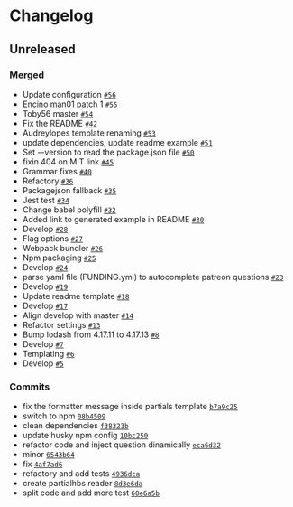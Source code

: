 # Changelog

## Unreleased

### Merged

- Update configuration [`#56`](https://github.com-personal/ibbatta/readme-generator/pull/56)
- Encino man01 patch 1 [`#55`](https://github.com-personal/ibbatta/readme-generator/pull/55)
- Toby56 master [`#54`](https://github.com-personal/ibbatta/readme-generator/pull/54)
- Fix the README [`#42`](https://github.com-personal/ibbatta/readme-generator/pull/42)
- Audreylopes template renaming [`#53`](https://github.com-personal/ibbatta/readme-generator/pull/53)
- update dependencies, update readme example [`#51`](https://github.com-personal/ibbatta/readme-generator/pull/51)
- Set --version to read the package.json file [`#50`](https://github.com-personal/ibbatta/readme-generator/pull/50)
- fixin 404 on MIT link [`#45`](https://github.com-personal/ibbatta/readme-generator/pull/45)
- Grammar fixes [`#40`](https://github.com-personal/ibbatta/readme-generator/pull/40)
- Refactory [`#36`](https://github.com-personal/ibbatta/readme-generator/pull/36)
- Packagejson fallback [`#35`](https://github.com-personal/ibbatta/readme-generator/pull/35)
- Jest test [`#34`](https://github.com-personal/ibbatta/readme-generator/pull/34)
- Change babel polyfill [`#32`](https://github.com-personal/ibbatta/readme-generator/pull/32)
- Added link to generated example in README [`#30`](https://github.com-personal/ibbatta/readme-generator/pull/30)
- Develop [`#28`](https://github.com-personal/ibbatta/readme-generator/pull/28)
- Flag options [`#27`](https://github.com-personal/ibbatta/readme-generator/pull/27)
- Webpack bundler [`#26`](https://github.com-personal/ibbatta/readme-generator/pull/26)
- Npm packaging [`#25`](https://github.com-personal/ibbatta/readme-generator/pull/25)
- Develop [`#24`](https://github.com-personal/ibbatta/readme-generator/pull/24)
- parse yaml file (FUNDING.yml) to autocomplete patreon questions [`#23`](https://github.com-personal/ibbatta/readme-generator/pull/23)
- Develop [`#19`](https://github.com-personal/ibbatta/readme-generator/pull/19)
- Update readme template [`#18`](https://github.com-personal/ibbatta/readme-generator/pull/18)
- Develop [`#17`](https://github.com-personal/ibbatta/readme-generator/pull/17)
- Align develop with master [`#14`](https://github.com-personal/ibbatta/readme-generator/pull/14)
- Refactor settings [`#13`](https://github.com-personal/ibbatta/readme-generator/pull/13)
- Bump lodash from 4.17.11 to 4.17.13 [`#8`](https://github.com-personal/ibbatta/readme-generator/pull/8)
- Develop [`#7`](https://github.com-personal/ibbatta/readme-generator/pull/7)
- Templating [`#6`](https://github.com-personal/ibbatta/readme-generator/pull/6)
- Develop [`#5`](https://github.com-personal/ibbatta/readme-generator/pull/5)

### Commits

- fix the formatter message inside partials template [`b7a9c25`](https://github.com/ibbatta/readme-generator/commit/b7a9c254e8c0389667177c59c8dc6560f1e57394)
- switch to npm [`08b4509`](https://github.com/ibbatta/readme-generator/commit/08b450974bad10a5a3fd9f4b2a1e9f8a45561bb5)
- clean dependencies [`f38323b`](https://github.com/ibbatta/readme-generator/commit/f38323b809db4e8b6fb29a59c529e0ef6b677816)
- update husky npm config [`10bc250`](https://github.com/ibbatta/readme-generator/commit/10bc250ff2cbef9b5cf61e10f5aae867f40b9e9c)
- refactor code and inject question dinamically [`eca6d32`](https://github.com/ibbatta/readme-generator/commit/eca6d323d4efc40dc57d1f742f79a790b86b7780)
- minor [`6543b64`](https://github.com/ibbatta/readme-generator/commit/6543b644aaea4cd0bfbb2f1ec8c8873004b42f93)
- fix [`4af7ad6`](https://github.com/ibbatta/readme-generator/commit/4af7ad61337b5537dcf5bebff8b1545e5bc4aea2)
- refactory and add tests [`4936dca`](https://github.com/ibbatta/readme-generator/commit/4936dcad4c9d757806b1730c1ce077dc93a47b03)
- create partialhbs reader [`8d3e6da`](https://github.com/ibbatta/readme-generator/commit/8d3e6da223fe133e0db291de444f32002e27e754)
- split code and add more test [`60e6a5b`](https://github.com/ibbatta/readme-generator/commit/60e6a5b179e48c2be2b654fe6601dfa2ed6ec481)